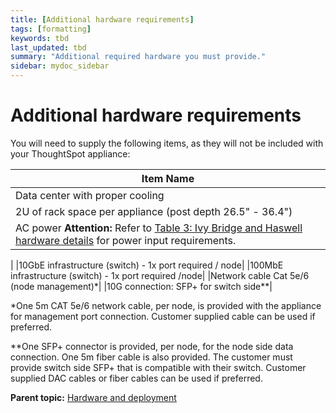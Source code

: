 ```yaml
---
title: [Additional hardware requirements]
tags: [formatting]
keywords: tbd
last_updated: tbd
summary: "Additional required hardware you must provide."
sidebar: mydoc_sidebar
---
```

#  Additional hardware requirements

You will need to supply the following items, as they will not be included with your ThoughtSpot appliance:

|Item Name|
|---------|
|Data center with proper cooling|
|2U of rack space per appliance \(post depth 26.5" - 36.4"\)|
|AC power **Attention:** Refer to [Table 3: Ivy Bridge and Haswell hardware details](about_the_ivy_bridge_platform.html#) for power input requirements.

|
|10GbE infrastructure \(switch\) - 1x port required / node|
|100MbE infrastructure \(switch\) - 1x port required /node|
|Network cable Cat 5e/6 \(node management\)\*|
|10G connection: SFP+ for switch side\*\*|

\*One 5m CAT 5e/6 network cable, per node, is provided with the appliance for management port connection. Customer supplied cable can be used if preferred.

\*\*One SFP+ connector is provided, per node, for the node side data connection. One 5m fiber cable is also provided. The customer must provide switch side SFP+ that is compatible with their switch. Customer supplied DAC cables or fiber cables can be used if preferred.

**Parent topic:** [Hardware and deployment](../../appliance/physical/hardware_and_deployment.html)
